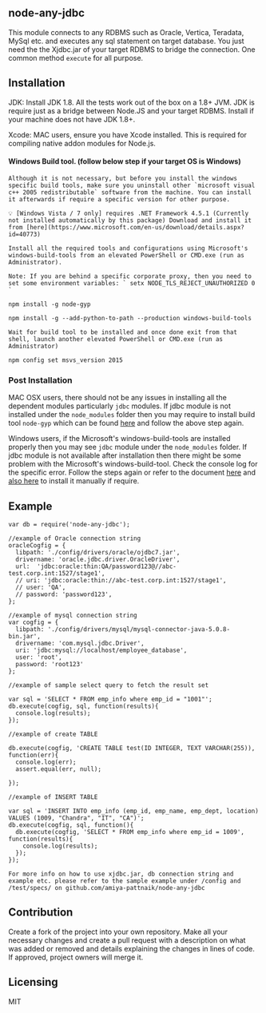 ## node-any-jdbc

This module connects to any RDBMS such as Oracle, Vertica, Teradata, MySql etc.  and executes any sql statement on target database. You just need the the Xjdbc.jar of your target RDBMS to bridge the connection. One common method `execute` for all purpose.

## Installation

JDK: Install JDK 1.8. All the tests work out of the box on a 1.8+ JVM. JDK is require just as a bridge between Node.JS and your target RDBMS. Install if your machine does not have JDK 1.8+.

Xcode: MAC users, ensure you have Xcode installed. This is required for compiling native addon modules for Node.js.

#### Windows Build tool. (follow below step if your target OS is Windows)
```
Although it is not necessary, but before you install the windows specific build tools, make sure you uninstall other `microsoft visual c++ 2005 redistributable` software from the machine. You can install it afterwards if require a specific version for other purpose.

💡 [Windows Vista / 7 only] requires .NET Framework 4.5.1 (Currently not installed automatically by this package) Download and install it from [here](https://www.microsoft.com/en-us/download/details.aspx?id=40773)

Install all the required tools and configurations using Microsoft's windows-build-tools from an elevated PowerShell or CMD.exe (run as Administrator).

Note: If you are behind a specific corporate proxy, then you need to set some environment variables: ` setx NODE_TLS_REJECT_UNAUTHORIZED 0 `

npm install -g node-gyp

npm install -g --add-python-to-path --production windows-build-tools

Wait for build tool to be installed and once done exit from that shell, launch another elevated PowerShell or CMD.exe (run as Administrator)

npm config set msvs_version 2015

```
### Post Installation

MAC OSX users, there should not be any issues in installing all the dependent modules particularly `jdbc` modules. If jdbc module is not installed under the `node_modules` folder then you may require to install build tool `node-gyp`  which can be found [here](https://www.npmjs.com/package/node-gyp) and follow the above step again.

Windows users, if the Microsoft's windows-build-tools are installed properly then you may see `jdbc` module under the `node_modules` folder. If jdbc module is not available after installation then there might be some problem with the Microsoft's windows-build-tool. Check the console log for the specific error. Follow the steps again or refer to the document [here](https://github.com/felixrieseberg/windows-build-tools) and [also here](https://www.npmjs.com/package/node-gyp) to install it manually if require.

## Example

```
var db = require('node-any-jdbc');

//example of Oracle connection string
oracleCogfig = {
  libpath: './config/drivers/oracle/ojdbc7.jar',
  drivername: 'oracle.jdbc.driver.OracleDriver',
  url:  'jdbc:oracle:thin:QA/password123@//abc-test.corp.int:1527/stage1',
  // uri: 'jdbc:oracle:thin://abc-test.corp.int:1527/stage1',
  // user: 'QA',
  // password: 'password123',
};

//example of mysql connection string
var cogfig = {
  libpath: './config/drivers/mysql/mysql-connector-java-5.0.8-bin.jar',
  drivername: 'com.mysql.jdbc.Driver',
  uri: 'jdbc:mysql://localhost/employee_database',
  user: 'root',
  password: 'root123'
};

//example of sample select query to fetch the result set

var sql = 'SELECT * FROM emp_info where emp_id = "1001"';
db.execute(cogfig, sql, function(results){
  console.log(results);
});

//example of create TABLE

db.execute(cogfig, 'CREATE TABLE test(ID INTEGER, TEXT VARCHAR(255)), function(err){
  console.log(err);
  assert.equal(err, null);

});

//example of INSERT TABLE

var sql = 'INSERT INTO emp_info (emp_id, emp_name, emp_dept, location) VALUES (1009, "Chandra", "IT", "CA")';
db.execute(cogfig, sql, function(){
  db.execute(cogfig, 'SELECT * FROM emp_info where emp_id = 1009', function(results){
    console.log(results);
  });
});

For more info on how to use xjdbc.jar, db connection string and example etc. please refer to the sample example under /config and /test/specs/ on github.com/amiya-pattnaik/node-any-jdbc

```

## Contribution

Create a fork of the project into your own repository. Make all your necessary changes and create a pull request with a description on what was added or removed and details explaining the changes in lines of code. If approved, project owners will merge it.

## Licensing

MIT
